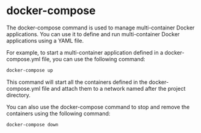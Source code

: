 # docker-compose

The docker-compose command is used to manage multi-container Docker applications. You can use it to define and run multi-container Docker applications using a YAML file.

For example, to start a multi-container application defined in a docker-compose.yml file, you can use the following command:

```cmd
docker-compose up
```

This command will start all the containers defined in the docker-compose.yml file and attach them to a network named after the project directory.

You can also use the docker-compose command to stop and remove the containers using the following command:

```cmd
docker-compose down
```
